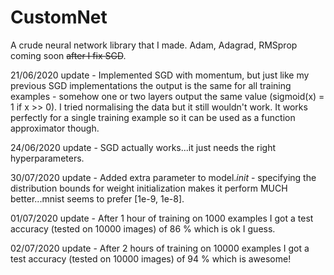 # CustomNet
A crude neural network library that I made. Adam, Adagrad, RMSprop coming soon ~~after I fix SGD~~.

21/06/2020 update - Implemented SGD with momentum, but just like my previous SGD implementations the output is the same for all training examples - somehow one or two layers output the same value (sigmoid(x) = 1 if x >> 0). I tried normalising the data but it still wouldn't work. It works perfectly for a single training example so it can be used as a function approximator though. 

24/06/2020 update - SGD actually works...it just needs the right hyperparameters. 

30/07/2020 update - Added extra parameter to model._init_ - specifying the distribution bounds for weight initialization makes it perform MUCH better...mnist seems to prefer [1e-9, 1e-8]. 

01/07/2020 update - After 1 hour of training on 1000 examples I got a test accuracy (tested on 10000 images) of 86 % which is ok I guess.

02/07/2020 update - After 2 hours of training on 10000 examples I got a test accuracy (tested on 10000 images) of 94 % which is awesome!
